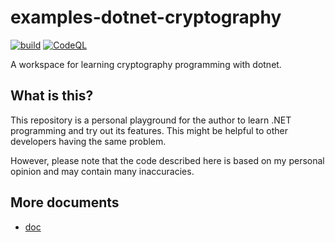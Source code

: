 # examples-dotnet-cryptography

[![build](https://github.com/suzu-devworks/examples-dotnet-cryptography/actions/workflows/dotnet-build.yml/badge.svg)](https://github.com/suzu-devworks/examples-dotnet-cryptography/actions/workflows/dotnet-build.yml)
[![CodeQL](https://github.com/suzu-devworks/examples-dotnet-cryptography/actions/workflows/github-code-scanning/codeql/badge.svg)](https://github.com/suzu-devworks/examples-dotnet-cryptography/actions/workflows/github-code-scanning/codeql)

A workspace for learning cryptography programming with dotnet.

## What is this?

This repository is a personal playground for the author to learn .NET programming and try out its features.
This might be helpful to other developers having the same problem.

However, please note that the code described here is based on my personal opinion and may contain many inaccuracies.

## More documents

- [doc](./docs/README.md)

